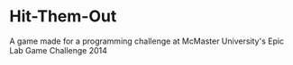 # Hit-Them-Out
A game made for a programming challenge at McMaster University's Epic Lab Game Challenge 2014
